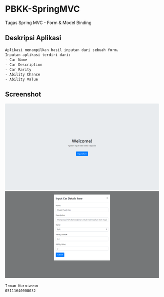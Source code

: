 # PBKK-SpringMVC
Tugas Spring MVC - Form & Model Binding

## Deskripsi Aplikasi

```
Aplikasi menampilkan hasil inputan dari sebuah form.
Inputan aplikasi terdiri dari:
- Car Name
- Car Description
- Car Rarity
- Ability Chance
- Ability Value
```

## Screenshot

![Screenshot01](/img/screenshot01.png)
![Screenshot02](/img/screenshot02.png)

```
Irman Kurniawan
05111640000032
```